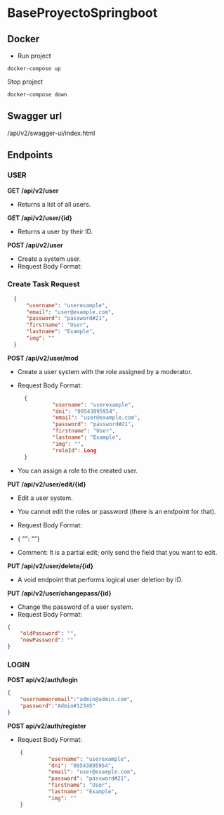 # BaseProyectoSpringboot
## Docker 
- Run project  
```
docker-compose up
```
Stop project
```
docker-compose down
```

## Swagger url
/api/v2/swagger-ui/index.html

## Endpoints

### USER

**GET /api/v2/user**
- Returns a list of all users.

**GET /api/v2/user/{id}**
- Returns a user by their ID.

**POST /api/v2/user**
- Create a system user.
- Request Body Format:

### Create Task Request


```json
  {
      "username": "userexample",
      "email": "user@example.com",
      "password": "password#21",
      "firstname": "User",
      "lastname": "Example",
      "img": ""
  }
```

**POST /api/v2/user/mod**

- Create a user system with the role assigned by a moderator.
- Request Body Format:
  ```json
    { 
			 "username": "userexample",
			 "dni": "09543895954",
			 "email": "user@example.com",
			 "password": "password#21",
			 "firstname": "User",
			 "lastname": "Example",
			 "img": "",
			 "roleId": Long
    }
  ```

- You can assign a role to the created user.

**PUT /api/v2/user/edit/{id}**

- Edit a user system.
- You cannot edit the roles or password (there is an endpoint for that).
- Request Body Format:
   
    
- { "": ""}
- Comment: It is a partial edit; only send the field that you want to edit.

**PUT /api/v2/user/delete/{id}**

- A void endpoint that performs logical user deletion by ID.

**PUT /api/v2/user/changepass/{id}**

- Change the password of a user system.
- Request Body Format:
```json
{
    "oldPassword": "",
    "newPassword": ""
}
```


### LOGIN
**POST api/v2/auth/login** 
```json
{
    "usernameoremail":"admin@admin.com",
    "password":"Admin#12345"
}
```

**POST api/v2/auth/register** 
- Request Body Format:
```json
    { 
			 "username": "userexample",
			 "dni": "09543895954",
			 "email": "user@example.com",
			 "password": "password#21",
			 "firstname": "User",
			 "lastname": "Example",
			 "img": ""
    }
```
